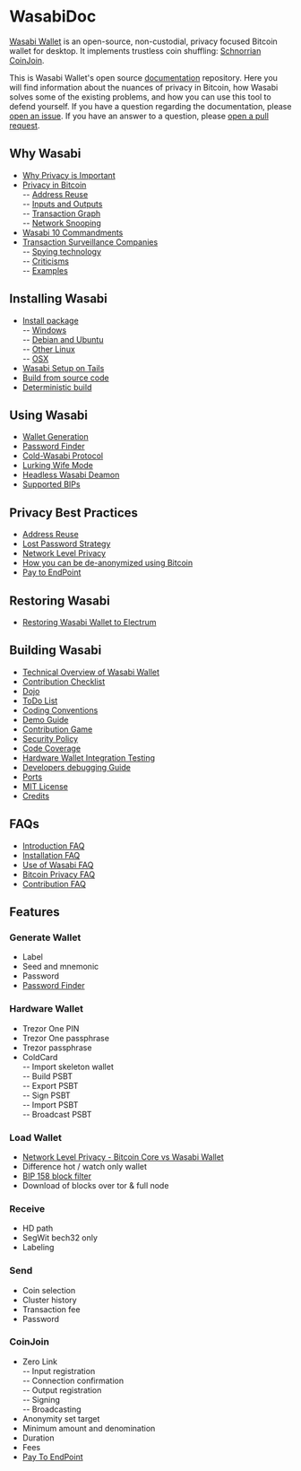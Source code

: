 # WasabiDoc

[Wasabi Wallet](https://wasabiwallet.io) is an open-source, non-custodial, privacy focused Bitcoin wallet for desktop.
It implements trustless coin shuffling: [Schnorrian CoinJoin](https://github.com/nopara73/ZeroLink/).

This is Wasabi Wallet's open source [documentation](https://docs.wasabiwallet.io) repository.
Here you will find information about the nuances of privacy in Bitcoin, how Wasabi solves some of the existing problems, and how you can use this tool to defend yourself.
If you have a question regarding the documentation, please [open an issue](https://github.com/zkSNACKs/WasabiDoc/issues).
If you have an answer to a question, please [open a pull request](https://github.com/zkSNACKs/WasabiDoc/pulls).


## Why Wasabi

- [Why Privacy is Important](/why-wasabi/WhyPrivacyImportant.md)
- [Privacy in Bitcoin](/why-wasabi/BitcoinPrivacy.md) </br>
  -- [Address Reuse](/why-wasabi/BitcoinPrivacy.md#address-reuse) </br>
  -- [Inputs and Outputs](/why-wasabi/BitcoinPrivacy.md#inputs-and-outputs) </br>
  -- [Transaction Graph](/why-wasabi/BitcoinPrivacy.md#transaction-graph) </br>
  -- [Network Snooping](/why-wasabi/BitcoinPrivacy.md#network-snooping)
- [Wasabi 10 Commandments](/why-wasabi/10Commandments.md)
- [Transaction Surveillance Companies](/why-wasabi/TransactionSurveillanceCompanies.md) </br>
-- [Spying technology](/why-wasabi/TransactionSurveillanceCompanies.md#spying-technology) </br>
-- [Criticisms](/why-wasabi/TransactionSurveillanceCompanies.md#criticisms) </br>
-- [Examples](/why-wasabi/TransactionSurveillanceCompanies.md#examples)

## Installing Wasabi

- [Install package](/using-wasabi/InstallPackage.md) </br>
  -- [Windows](/using-wasabi/InstallPackage.md#windows) </br>
  -- [Debian and Ubuntu](/using-wasabi/InstallPackage.md#debian-and-ubuntu) </br>
  -- [Other Linux](/using-wasabi/InstallPackage.md#other-linux) </br>
  -- [OSX](/using-wasabi/InstallPackage.md#osx)
- [Wasabi Setup on Tails](/using-wasabi/WasabiSetupTails.md)
- [Build from source code](/using-wasabi/BuildSource.md)
- [Deterministic build](/using-wasabi/DeterministicBuild.md)

## Using Wasabi

- [Wallet Generation](/using-wasabi/WalletGeneration.md)
- [Password Finder](/using-wasabi/PasswordFinder.md)
- [Cold-Wasabi Protocol](/using-wasabi/ColdWasabi.md)
- [Lurking Wife Mode](/using-wasabi/LurkingWifeMode.md)
- [Headless Wasabi Deamon](/using-wasabi/Daemon.md)
- [Supported BIPs](/using-wasabi/BIPs.md)

## Privacy Best Practices

- [Address Reuse](/using-wasabi/AddressReuse.md)
- [Lost Password Strategy](/using-wasabi/LostPassword.md)
- [Network Level Privacy](/using-wasabi/NetworkLevelPrivacy.md)
- [How you can be de-anonymized using Bitcoin](/using-wasabi/Deanonimization.md)
- [Pay to EndPoint](/using-wasabi/PayToEndPoint.md)

## Restoring Wasabi

- [Restoring Wasabi Wallet to Electrum](/using-wasabi/RestoreElectrum.md)

## Building Wasabi

- [Technical Overview of Wasabi Wallet](/building-wasabi/TechnicalOverview.md)
- [Contribution Checklist](/building-wasabi/ContributionChecklist.md)
- [Dojo](/building-wasabi/Dojo.md)
- [ToDo List](/building-wasabi/ToDo.md)
- [Coding Conventions](/building-wasabi/CodingConventions.md)
- [Demo Guide](/building-wasabi/DemoGuide.md)
- [Contribution Game](/building-wasabi/ContributionGame.md)
- [Security Policy](/building-wasabi/Security.md)
- [Code Coverage](/building-wasabi/CodeCoverage.md)
- [Hardware Wallet Integration Testing](/building-wasabi/HardwareWalletTestingGuide.md)
- [Developers debugging Guide](/building-wasabi/HowToDebug.md)
- [Ports](/building-wasabi/Ports.md)
- [MIT License](/building-wasabi/LICENSE.md)
- [Credits](/building-wasabi/Credits.md)

## FAQs

- [Introduction FAQ](/FAQ/FAQ-Introduction.md)
- [Installation FAQ](/FAQ/FAQ-Installation.md)
- [Use of Wasabi FAQ](/FAQ/FAQ-UseWasabi.md)
- [Bitcoin Privacy FAQ](/FAQ/FAQ-GeneralBitcoinPrivacy.md)
- [Contribution FAQ](/FAQ/FAQ-Contribution.md)

## Features 

### Generate Wallet
- Label
- Seed and mnemonic
- Password
- [Password Finder](using-wasabi/PasswordFinder.md)

### Hardware Wallet
- Trezor One PIN
- Trezor One passphrase
- Trezor passphrase
- ColdCard </br>
-- Import skeleton wallet </br>
-- Build PSBT </br>
-- Export PSBT </br>
-- Sign PSBT </br>
-- Import PSBT </br>
-- Broadcast PSBT </br>

### Load Wallet
- [Network Level Privacy - Bitcoin Core vs Wasabi Wallet](using-wasabi/NetworkLevelPrivacy.md)
- Difference hot / watch only wallet
- [BIP 158 block filter](/FAQ/FAQ-UseWasabi.md#what-are-bip-158-block-filters)
- Download of blocks over tor & full node

### Receive
- HD path
- SegWit bech32 only
- Labeling

### Send
- Coin selection
- Cluster history
- Transaction fee
- Password

### CoinJoin
- Zero Link </br>
-- Input registration </br>
-- Connection confirmation </br>
-- Output registration </br>
-- Signing </br>
-- Broadcasting </br>
- Anonymity set target
- Minimum amount and denomination
- Duration
- Fees
- [Pay To EndPoint](using-wasabi/PayToEndPoint.md)
